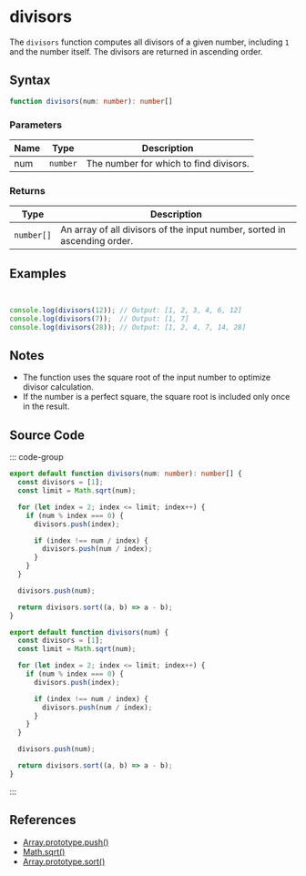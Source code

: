 # divisors

The `divisors` function computes all divisors of a given number, including `1` and the number itself. The divisors are returned in ascending order.

## Syntax

```typescript
function divisors(num: number): number[]
```

### Parameters

| Name | Type     | Description                       |
|------|----------|-----------------------------------|
| num  | `number` | The number for which to find divisors. |

### Returns

| Type       | Description                                           |
|------------|-------------------------------------------------------|
| `number[]` | An array of all divisors of the input number, sorted in ascending order. |

## Examples

```typescript


console.log(divisors(12)); // Output: [1, 2, 3, 4, 6, 12]
console.log(divisors(7));  // Output: [1, 7]
console.log(divisors(28)); // Output: [1, 2, 4, 7, 14, 28]
```

## Notes

- The function uses the square root of the input number to optimize divisor calculation.
- If the number is a perfect square, the square root is included only once in the result.

## Source Code

::: code-group
```typescript
export default function divisors(num: number): number[] {
  const divisors = [1];
  const limit = Math.sqrt(num);

  for (let index = 2; index <= limit; index++) {
    if (num % index === 0) {
      divisors.push(index);

      if (index !== num / index) {
        divisors.push(num / index);
      }
    }
  }

  divisors.push(num);

  return divisors.sort((a, b) => a - b);
}
```

```javascript
export default function divisors(num) {
  const divisors = [1];
  const limit = Math.sqrt(num);

  for (let index = 2; index <= limit; index++) {
    if (num % index === 0) {
      divisors.push(index);

      if (index !== num / index) {
        divisors.push(num / index);
      }
    }
  }

  divisors.push(num);

  return divisors.sort((a, b) => a - b);
}
```
::: 

## References

- [Array.prototype.push()](https://developer.mozilla.org/en-US/docs/Web/JavaScript/Reference/Global_Objects/Array/push)  
- [Math.sqrt()](https://developer.mozilla.org/en-US/docs/Web/JavaScript/Reference/Global_Objects/Math/sqrt)  
- [Array.prototype.sort()](https://developer.mozilla.org/en-US/docs/Web/JavaScript/Reference/Global_Objects/Array/sort)